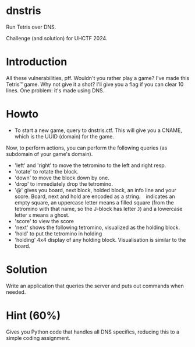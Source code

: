 # dnstris

Run Tetris over DNS.

Challenge (and solution) for UHCTF 2024.

# Introduction

All these vulnerabilities, pff. Wouldn't you rather play a game? I've made this Tetris™ game. Why not give it a shot? I'll give you a flag if you can clear 10 lines. One problem: it's made using DNS.

# Howto

- To start a new game, query to dnstris.ctf. This will give you a CNAME, which is the UUID (domain) for the game.

Now, to perform actions, you can perform the following queries (as subdomain of your game's domain).

- 'left' and 'right' to move the tetromino to the left and right resp.
- 'rotate' to rotate the block.
- 'down' to move the block down by one.
- 'drop' to immediately drop the tetromino.
- '@' gives you board, next block, holded block, an info line and your score. Board, next and hold are encoded as a string. ` ` indicates an empty square, an uppercase letter means a filled square (from the tetromino with that name, so the J-block has letter `J`) and a lowercase letter `x` means a ghost.
- 'score' to view the score
- 'next' shows the following tetromino, visualized as the holding block.
- 'hold' to put the tetromino in holding
- 'holding' 4x4 display of any holding block. Visualisation is similar to the board.

# Solution

Write an application that queries the server and puts out commands when needed.

# Hint (60%)

Gives you Python code that handles all DNS specifics, reducing this to a simple coding assignment.
